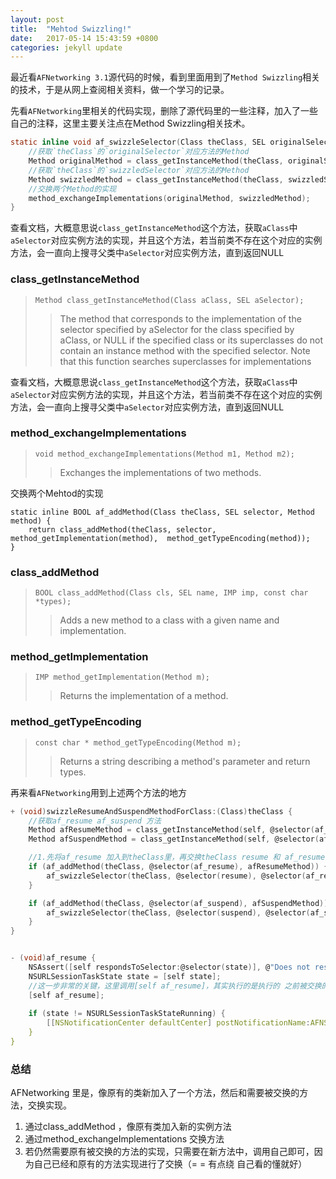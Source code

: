 ```yaml
---
layout: post
title:  "Mehtod Swizzling!"
date:   2017-05-14 15:43:59 +0800
categories: jekyll update
---
```

最近看`AFNetworking 3.1`源代码的时候，看到里面用到了`Method Swizzling`相关的技术，于是从网上查阅相关资料，做一个学习的记录。

先看`AFNetworking`里相关的代码实现，删除了源代码里的一些注释，加入了一些自己的注释，这里主要关注点在Method Swizzling相关技术。

```c
static inline void af_swizzleSelector(Class theClass, SEL originalSelector, SEL swizzledSelector) {
    //获取`theClass`的`originalSelector`对应方法的Method
    Method originalMethod = class_getInstanceMethod(theClass, originalSelector);
    //获取`theClass`的`swizzledSelector`对应方法的Method
    Method swizzledMethod = class_getInstanceMethod(theClass, swizzledSelector);
    //交换两个Method的实现
    method_exchangeImplementations(originalMethod, swizzledMethod);
}
```

查看文档，大概意思说`class_getInstanceMethod`这个方法，获取`aClass`中`aSelector`对应实例方法的实现，并且这个方法，若当前类不存在这个对应的实例方法，会一直向上搜寻父类中`aSelector`对应实例方法，直到返回NULL


### class_getInstanceMethod
> `Method class_getInstanceMethod(Class aClass, SEL aSelector);`  
>> The method that corresponds to the implementation of the selector specified by aSelector for the class specified by aClass, or NULL if the specified class or its superclasses do not contain an instance method with the specified selector.
>> Note that this function searches superclasses for implementations

查看文档，大概意思说`class_getInstanceMethod`这个方法，获取`aClass`中`aSelector`对应实例方法的实现，并且这个方法，若当前类不存在这个对应的实例方法，会一直向上搜寻父类中`aSelector`对应实例方法，直到返回NULL

### method_exchangeImplementations
> `void method_exchangeImplementations(Method m1, Method m2);`
> >Exchanges the implementations of two methods.

交换两个Mehtod的实现

```
static inline BOOL af_addMethod(Class theClass, SEL selector, Method method) {
    return class_addMethod(theClass, selector,  method_getImplementation(method),  method_getTypeEncoding(method));
}

```

### class_addMethod
> `BOOL class_addMethod(Class cls, SEL name, IMP imp, const char *types);`
>> Adds a new method to a class with a given name and implementation.

### method_getImplementation
>`IMP method_getImplementation(Method m);`
>> Returns the implementation of a method.

### method_getTypeEncoding
>`const char * method_getTypeEncoding(Method m);`
>> Returns a string describing a method's parameter and return types.

再来看`AFNetworking`用到上述两个方法的地方


```c
+ (void)swizzleResumeAndSuspendMethodForClass:(Class)theClass {
    //获取af_resume af_suspend 方法
    Method afResumeMethod = class_getInstanceMethod(self, @selector(af_resume));
    Method afSuspendMethod = class_getInstanceMethod(self, @selector(af_suspend));

    //1.先将af_resume 加入到theClass里，再交换theClass resume 和 af_resumef方法的实现
    if (af_addMethod(theClass, @selector(af_resume), afResumeMethod)) {
        af_swizzleSelector(theClass, @selector(resume), @selector(af_resume));
    }

    if (af_addMethod(theClass, @selector(af_suspend), afSuspendMethod)) {
        af_swizzleSelector(theClass, @selector(suspend), @selector(af_suspend));
    }
}


- (void)af_resume {
    NSAssert([self respondsToSelector:@selector(state)], @"Does not respond to state");
    NSURLSessionTaskState state = [self state];
    //这一步非常的关键，这里调用[self af_resume]，其实执行的是执行的 之前被交换的resume的实现
    [self af_resume];
    
    if (state != NSURLSessionTaskStateRunning) {
        [[NSNotificationCenter defaultCenter] postNotificationName:AFNSURLSessionTaskDidResumeNotification object:self];
    }
}

```

### 总结
AFNetworking 里是，像原有的类新加入了一个方法，然后和需要被交换的方法，交换实现。
1. 通过class_addMethod ，像原有类加入新的实例方法
2. 通过method_exchangeImplementations 交换方法
3. 若仍然需要原有被交换的方法的实现，只需要在新方法中，调用自己即可，因为自己已经和原有的方法实现进行了交换（= = 有点绕 自己看的懂就好）







